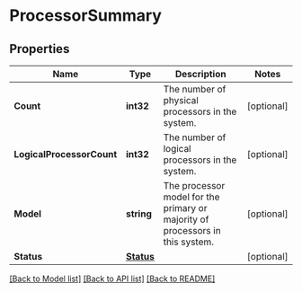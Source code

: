 # ProcessorSummary

## Properties
Name | Type | Description | Notes
------------ | ------------- | ------------- | -------------
**Count** | **int32** | The number of physical processors in the system. | [optional] 
**LogicalProcessorCount** | **int32** | The number of logical processors in the system. | [optional] 
**Model** | **string** | The processor model for the primary or majority of processors in this system. | [optional] 
**Status** | [**Status**](Status.md) |  | [optional] 

[[Back to Model list]](../README.md#documentation-for-models) [[Back to API list]](../README.md#documentation-for-api-endpoints) [[Back to README]](../README.md)


